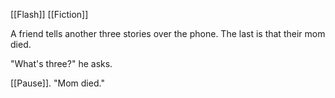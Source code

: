 [[Flash]] [[Fiction]]  
  
A friend tells another three stories over the phone. The last is that their mom died. 

"What's three?" he asks.  
  
[[Pause]]. "Mom died."
